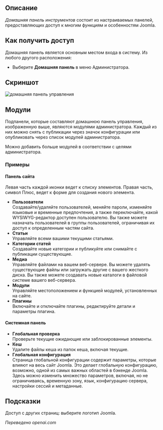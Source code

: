 <!-- Filename: Help4.x:Site_Control_Panel / Display title: Домашняя панель мониторинга   -->

## Описание

*Домашняя панель инструментов* состоит из настраиваемых панелей, предоставляющих доступ к многим функциям и особенностям Joomla.

## Как получить доступ

Домашняя панель является основным местом входа в систему. Из любого другого расположения:
* Выберите **Домашняя панель** в меню Администратора.

## Скриншот

![домашняя панель управления](../../../ru/images/site/home-dashboard.png)

## Модули

Подпанели, которые составляют домашнюю панель управления, изображенную выше, являются модулями администратора. Каждый из них можно снять с публикации через значок конфигурации или опубликовать через список модулей администратора.

Можно добавить больше модулей в соответствии с целями администратора.

### Примеры

#### Панель сайта

Левая часть каждой иконки ведет к списку элементов. Правая часть, символ Плюс, ведет к форме для создания нового элемента.

- **Пользователи**  
  Создавайте/удаляйте пользователей, меняйте пароли, изменяйте языковые и временные предпочтения, а также переключайте, какой WYSIWYG-редактор доступен пользователю. Вы также можете назначать пользователей в группы пользователей, ограничивая их доступ к определенным частям сайта.
- **Статьи**  
  Управляйте всеми вашими текущими статьями.
- **Категории статей**  
  Создавайте новые категории и публикуйте или снимайте с публикации существующие.
- **Медиа**  
  Управляйте файлами на вашем веб-сервере. Вы можете удалять существующие файлы или загружать другие с вашего жесткого диска. Вы также можете создавать новые каталоги в файловой системе вашего веб-сервера.
- **Модули**  
  Управляйте местоположением и функцией модулей, установленных на сайте.
- **Плагины**  
  Включайте и отключайте плагины, редактируйте детали и параметры плагина.

#### Системная панель

- **Глобальная проверка**  
  Проверьте текущие ожидающие или заблокированные элементы.
- **Кеш**  
  Удалите файлы кеша из папок кеша, включая текущие.
- **Глобальная конфигурация**  
  Страница глобальной конфигурации содержит параметры, которые влияют на весь сайт Joomla. Это делает глобальную конфигурацию, возможно, одной из самых важных областей в бэкенде Joomla. Здесь можно изменить множество параметров, включая, но не ограничиваясь, временную зону, язык, конфигурацию сервера, настройки сессий и метаданные.

## Подсказки

Доступ с других страниц: выберите логотип Joomla.

*Переведено openai.com*

